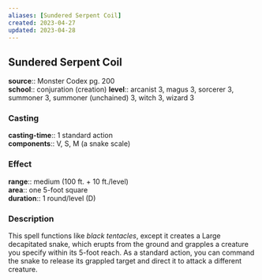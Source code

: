 ```yaml
---
aliases: [Sundered Serpent Coil]
created: 2023-04-27
updated: 2023-04-28
---
```


## Sundered Serpent Coil

**source**:: Monster Codex pg. 200  
**school**:: conjuration (creation)
**level**:: arcanist 3, magus 3, sorcerer 3, summoner 3, summoner (unchained) 3, witch 3, wizard 3

### Casting

**casting-time**:: 1 standard action  
**components**:: V, S, M (a snake scale)

### Effect

**range**:: medium (100 ft. + 10 ft./level)  
**area**:: one 5-foot square  
**duration**:: 1 round/level (D)

### Description

This spell functions like *black tentacles*, except it creates a Large decapitated snake, which erupts from the ground and grapples a creature you specify within its 5-foot reach. As a standard action, you can command the snake to release its grappled target and direct it to attack a different creature.
